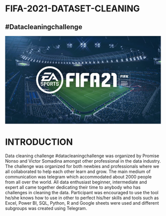 # FIFA-2021-DATASET-CLEANING
## #Datacleaningchallenge
![](FIFAIMG.jpg)

# INTRODUCTION 
Data cleaning challenge #datacleaningchallenge was organized by Promise Nonso and Victor Somadina amongst other professional in the data industry. The challenge was organized for both newbies and professionals where we all collaborated to help each other learn and grow. The main medium of communication was telegram which accommodated about 2000 people from all over the world. All data enthusiast beginner, intermediate and expert all came together dedicating their time to anybody who has challenges in cleaning the data. Participant was encouraged to use the tool he/she knows how to use in other to perfect his/her skills and tools such as Excel, Power BI, SQL, Python, R and Google sheets were used and different subgroups was created using Telegram.

